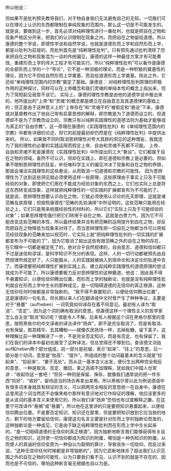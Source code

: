 所以他说：

但如果不是批判预先教导我们，对于物自身我们无法避免自己的无知，一切我们可以在理论上认识的东西都限制在单纯现象的范围内，那么这一切是不可能发生的。
就是说，要做到这一步，首先必须对纯粹理性进行一番批判，也就是把自在之物和现象严格区分开来，把我们的认识限制在现象之内，而把自在之物留给道德。所以康德的整个学说，即德性学说和自然学说，也就是道德形而上学和自然形而上学，都是以批判为前提的，而批判首先是“纯粹理性批判”。只有预先通过批判清除了历来把自在之物和现象混为一谈的传统偏见，康德的这样一种最佳方案才有可能奏效，重建形而上学的伟大工程才有可能实行。所以“纯粹理性批判”可以看作是康德的全部形而上学的一个“导论”，它不是一种消极的理论，而是一种积极的奠基性的理论，因为它不但给自然形而上学奠基，而且给道德形而上学奠基。除此之外，它还给“单纯理性范围内的宗教”奠定了基础。康德说：
对纯粹理性批判原理的积极作用的这种探讨，同样可以在上帝概念和我们灵魂的单纯本性的概念上指出来，但为了简短起见我暂不谈它。
实际上，康德的理性宗教是由他的道德学说中推出来的，他所提出的“上帝”和“灵魂”的概念都是建立在自由意志及其道德律的基础上的；但正是由于这种意义上的“上帝存在”和“灵魂不朽”被假定和“悬设”下来，康德就对基督教作出了他自己带有启蒙思想的解释，即宗教是为了道德而设立的，但道德却不是为了宗教而设立的，宗教只有以纯粹实践理性的道德法则为基础才能够成为真正的“自由宗教”。这一原理在康德的《实践理性批判》和《单纯理性范围内的宗教》中都有详细的论述，但它的前提最初却仍然是在《纯粹理性批判》中提供出来的。
所以，如果我不同时取消思辨理性对夸大其辞的洞见的这种僧妄，我就连为了我的理性的必要的实践运用而假定上帝、自由和灵魂不死都不可能。
上帝、自由和灵魂不死是康德在《实践理性批判》中所提出的三大“悬设”，它们都属于自在之物的领域，虽然不可认识，但却在实践上、即在道德和宗教上是必要的。但如果不限制思辨理性的狂妄，听任唯科学主义的偏见冲决了现象和自在之物的界限，那就会淹没实践理性的这些悬设，从而取消一切道德和宗教的可能性。
因为思辨理性为了达到这些洞见就必须使用这样一些原理，这些原理由于事实上只及于可能经验的对象，即使把它们用在不能成为经验对象的东西之上，它们也实际上总是将这东西转变成现象，这样就把纯粹理性的一切实践的扩展都宣布为不可能的了。
就是说，思辨理性想要认识自在之物，它就必须使用认识论的先天原理，这就是诸范畴及其原理；但按照康德在“范畴的先验演绎”中所证明的，这些范畴只能用在经验之上，它们只是用来统摄经验性的材料的，所以它们“实际上只及于可能经验的对象”；如果思辨理性强行把它们转用于自在之物，这就是白费力气，因为它不可能改变这些范畴的本性，所以最终结果并没有把范畴的运用提升到自在之物，却反而把自在之物降低为现象来对待了。而当思辨理性把一切自在之物都当作可以用规范经验现象的范畴来加以规范时，它实际上就“把纯粹理性批判的一切实践的扩展都宣布为不可能的了”，因为它取消了超出这些有限范畴之外的自在之物的存在，在它眼中一切都是被定死了的，绝对合乎自然规律的，自由意志、道德和信仰都只不过是迷信和谬误，是科学知识不充分的表现。这样，人的一切行动都被预先由自然规律所规定好了，人只能服从，人的实践就被纳入到宿命论和决定论的轨道中去了。而康德要把纯粹理性扩展到实践上去、建立起纯粹实践理性的道德原理的尝试就成为不可能了。所以康德要极力反对思辨理性的这种霸道，他说：
因此我不得不悬置知识，以便给信仰腾出位置，而形而上学的独断论、也就是没有纯粹理性批判就会在形而上学中生长的那种成见，是一切阻碍道德的无信仰的真正根源，这种无信仰任何时候都是非常独断的。
“我不得不悬置知识，以便给信仰腾出位置”，这是康德的一句名言。但长期以来人们在翻译成中文时曾产生了种种争议，主要是对于“悬置”（aufheben）一词究竟如何译存在着不同意见。最初有人译为“取消”、“否定”，因为这个词的确有取消的意思。但康德这样一个理性主义的哲学家怎么会主张“取消”知识呢？很是令人不解。后来有人根据这个词在黑格尔那里的意思，按照黑格尔的中文译者的译法译作“扬弃”，即不是完全取消了，而是有取消、也有保留，取其精华、去其糟粕——就像农民扬场一样，去掉秕糠，留下麦子。这种理解比前一种理解进了一步，不是完全否定知识，而是有否定、也有保留了。我们在我们的译本中最初也接受了这种译法，但总觉得还不够到位。查该德文词由auf和heben两个部分组成，前一部分是前缀，表示“起来”、“往上”的意思，后一部分是个动词，意思是“抬高”、“提升”。所组成的整个动词最基本的含义就是“捡起来”、“拾起来”、“置于高处”。而从这一基本含义出发，便衍生出两种完全相反的意思，一种是取消、否定、撤回，束之高阁不加理睬，犹如我们中国人也常讲：“收起你这一套吧！”但另一种则是保留、保存，就像我们通常说的把一件东西“捡好”、“收好”，留待适当的场合再拿出来用。所以黑格尔曾以此为例说德语中有很多词本身就具有辩证的含义，可以把两完全相反的意思统一在自身中。康德在这里用这个词当然还不会像黑格尔那样有意识地对它作辩证的理解，他应该更多的是从该词的基本含义来使用它的，所以我们译“扬弃”恐怕也有过度解释之嫌，在这里宁可改译作“悬搁”或“悬置”。所以他在这里讲的只是要把知识悬置起来，以便给信仰腾出位置。不是要否定知识，知识还在那里，但是要把知识放到它应当放的地方，剩下的地方要留给信仰。康德这句名言主要是针对形而上学的独断论而发的，这种独断论是一种成见，它是由于缺乏纯粹理性批判而在形而上学中生长起来的，“是一切阻碍道德的无信仰的真正根源”。因为独断地断言我们能够获得有关自在之物的知识，这将使一切信仰都成为知识的附庸，哪怕是一种伪知识的附庸，从而使人的真诚的信仰变质为一种自以为聪明的算计，导致丧失一切信仰。而反过来说，“这种无信仰任何时候都是非常独断的”，因为它武断地抹杀了超出我们认识范围之外的自在之物的可能性，以为只要我们看不见、认识不到的就是不存在的，因而也是不可信的，哪怕这种断言毫无根据也自以为是。
